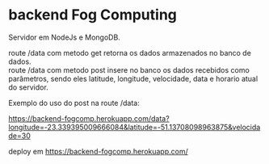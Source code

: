 # backend Fog Computing

Servidor em NodeJs e MongoDB. 

route /data com metodo get retorna os dados armazenados no banco de dados.  
route /data com metodo post insere no banco os dados recebidos como parâmetros,
sendo eles latitude, longitude, velocidade, data e horario atual do servidor. 

Exemplo do uso do post na route /data: 

https://backend-fogcomp.herokuapp.com/data?longitude=-23.339395009666084&latitude=-51.13708098963875&velocidade=30

deploy em https://backend-fogcomp.herokuapp.com/ 

